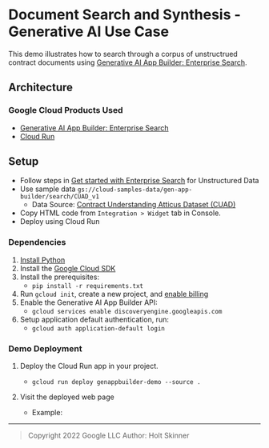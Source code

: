 # Document Search and Synthesis - Generative AI Use Case

This demo illustrates how to search through a corpus of unstructrued contract documents using [Generative AI App Builder: Enterprise Search][1].

## Architecture

### Google Cloud Products Used

- [Generative AI App Builder: Enterprise Search][1]
- [Cloud Run][2]

[1]: https://cloud.google.com/generative-ai-app-builder/docs/overview
[2]: https://cloud.google.com/run

## Setup

- Follow steps in [Get started with Enterprise Search](https://cloud.google.com/generative-ai-app-builder/docs/try-enterprise-search) for Unstructured Data
- Use sample data `gs://cloud-samples-data/gen-app-builder/search/CUAD_v1`
  - Data Source: [Contract Understanding Atticus Dataset (CUAD)](https://www.atticusprojectai.org/cuad)
- Copy HTML code from `Integration > Widget` tab in Console.
- Deploy using Cloud Run

### Dependencies

1. [Install Python](https://www.python.org/downloads/)
2. Install the [Google Cloud SDK](https://cloud.google.com/sdk/docs/install)
3. Install the prerequisites:
   - `pip install -r requirements.txt`
4. Run `gcloud init`, create a new project, and
    [enable billing](https://cloud.google.com/billing/docs/how-to/modify-project#enable_billing_for_a_project)
5. Enable the Generative AI App Builder API:
   - `gcloud services enable discoveryengine.googleapis.com`
6. Setup application default authentication, run:
   - `gcloud auth application-default login`

### Demo Deployment

1. Deploy the Cloud Run app in your project.
   - `gcloud run deploy genappbuilder-demo --source .`

1. Visit the deployed web page
   - Example: 

-----

> Copyright 2022 Google LLC
> Author: Holt Skinner

